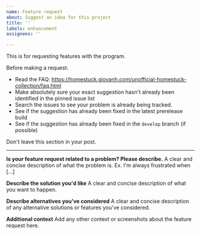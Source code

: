 ```yaml
---
name: Feature request
about: Suggest an idea for this project
title: ''
labels: enhancement
assignees: ''

---
```


This is for requesting features with the program.

Before making a request:
- Read the FAQ: https://homestuck.giovanh.com/unofficial-homestuck-collection/faq.html
- Make absolutely sure your exact suggestion hasn't already been identified in the pinned issue list
- Search the issues to see your problem is already being tracked.
- See if the suggestion has already been fixed in the latest prerelease build
- See if the suggestion has already been fixed in the `develop` branch (if possible)

Don't leave this section in your post.

---

**Is your feature request related to a problem? Please describe.**
A clear and concise description of what the problem is. Ex. I'm always frustrated when [...]

**Describe the solution you'd like**
A clear and concise description of what you want to happen.

**Describe alternatives you've considered**
A clear and concise description of any alternative solutions or features you've considered.

**Additional context**
Add any other context or screenshots about the feature request here.
